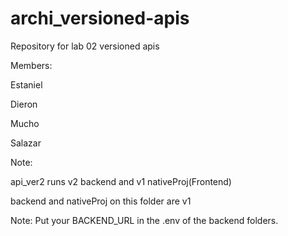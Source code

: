 # archi_versioned-apis
Repository for lab 02 versioned apis

Members:

Estaniel

Dieron

Mucho

Salazar


Note:

api_ver2 runs v2 backend and v1 nativeProj(Frontend)

backend and nativeProj on this folder are v1


Note: Put your BACKEND_URL in the .env of the backend folders.
